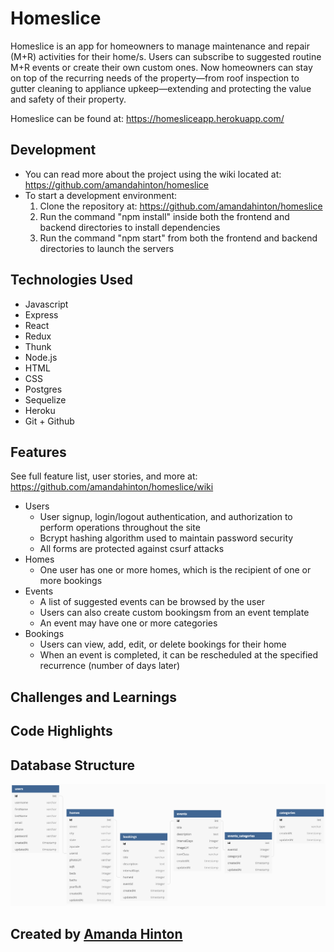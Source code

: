 # Homeslice

Homeslice is an app for homeowners to manage maintenance and repair (M+R) activities for their home/s. Users can subscribe to suggested routine M+R events or create their own custom ones. Now homeowners can stay on top of the recurring needs of the property—from roof inspection to gutter cleaning to appliance upkeep—extending and protecting the value and safety of their property. 

Homeslice can be found at: https://homesliceapp.herokuapp.com/

## Development
* You can read more about the project using the wiki located at: https://github.com/amandahinton/homeslice
* To start a development environment:
  1. Clone the repository at: https://github.com/amandahinton/homeslice
  2. Run the command "npm install" inside both the frontend and backend directories to install dependencies
  3. Run the command "npm start" from both the frontend and backend directories to launch the servers

## Technologies Used
* Javascript
* Express
* React
* Redux
* Thunk
* Node.js
* HTML
* CSS
* Postgres
* Sequelize
* Heroku
* Git + Github

##  Features
See full feature list, user stories, and more at: https://github.com/amandahinton/homeslice/wiki
* Users
  * User signup, login/logout authentication, and authorization to perform operations throughout the site
  * Bcrypt hashing algorithm used to maintain password security
  * All forms are protected against csurf attacks
* Homes
  * One user has one or more homes, which is the recipient of one or more bookings
* Events
  * A list of suggested events can be browsed by the user
  * Users can also create custom bookingsm from an event template
  * An event may have one or more categories 
* Bookings
  * Users can view, add, edit, or delete bookings for their home
  * When an event is completed, it can be rescheduled at the specified recurrence (number of days later)

## Challenges and Learnings

## Code Highlights

## Database Structure
![](https://github.com/amandahinton/homeslice/blob/main/design/database/homeslice_schema.png)

## Created by [Amanda Hinton](https://github.com/amandahinton)

